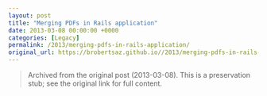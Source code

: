 ```yaml
---
layout: post
title: "Merging PDFs in Rails application"
date: 2013-03-08 00:00:00 +0000
categories: [Legacy]
permalink: /2013/merging-pdfs-in-rails-application/
original_url: https://brobertsaz.github.io//2013/merging-pdfs-in-rails-application/
---
```


> Archived from the original post (2013-03-08). This is a preservation stub; see the original link for full content.

